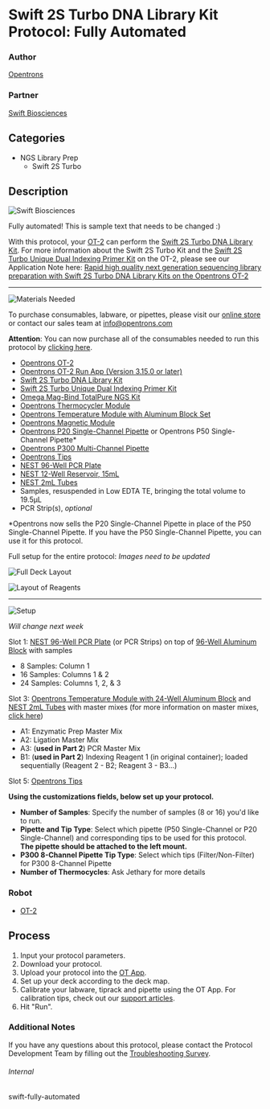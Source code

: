 # Swift 2S Turbo DNA Library Kit Protocol: Fully Automated

### Author
[Opentrons](https://opentrons.com/)

### Partner
[Swift Biosciences](https://swiftbiosci.com/)

## Categories
* NGS Library Prep
	* Swift 2S Turbo


## Description
![Swift Biosciences](https://opentrons-protocol-library-website.s3.amazonaws.com/custom-README-images/swift-2s-protocol/swift_logo.jpg)

Fully automated! This is sample text that needs to be changed :)


With this protocol, your [OT-2](https://shop.opentrons.com/collections/ot-2-robot/products/ot-2) can perform the [Swift 2S Turbo DNA Library Kit](https://swiftbiosci.com/swift-2s-turbo-dna-library-kits/). For more information about the Swift 2S Turbo Kit and the [Swift 2S Turbo Unique Dual Indexing Primer Kit](https://shop.opentrons.com/products/swift-2s-turbo-unique-dual-indexing-primer-kit-96-rxns?_pos=1&_sid=f1fb599e7&_ss=r) on the OT-2, please see our Application Note here: [Rapid high quality next generation sequencing library preparation with Swift 2S Turbo DNA Library Kits on the Opentrons OT-2](https://opentrons-landing-img.s3.amazonaws.com/bundles/swift_automated_ngs_application_note.pdf)


---
![Materials Needed](https://s3.amazonaws.com/opentrons-protocol-library-website/custom-README-images/001-General+Headings/materials.png)

To purchase consumables, labware, or pipettes, please visit our [online store](https://shop.opentrons.com/) or contact our sales team at [info@opentrons.com](mailto:info@opentrons.com)


**Attention**: You can now purchase all of the consumables needed to run this protocol by [clicking here](https://shop.opentrons.com/products/ngs-library-prep-workstation-consumables-refill).

* [Opentrons OT-2](https://shop.opentrons.com/collections/ot-2-robot/products/ot-2)
* [Opentrons OT-2 Run App (Version 3.15.0 or later)](https://opentrons.com/ot-app/)
* [Swift 2S Turbo DNA Library Kit](https://swiftbiosci.com/swift-2s-turbo-dna-library-kits/)
* [Swift 2S Turbo Unique Dual Indexing Primer Kit](https://shop.opentrons.com/products/swift-2s-turbo-unique-dual-indexing-primer-kit-96-rxns?_pos=1&_sid=f1fb599e7&_ss=r)
* [Omega Mag-Bind TotalPure NGS Kit](https://shop.opentrons.com/collections/verified-reagents/products/mag-bind-total-pure-ngs)
* [Opentrons Thermocycler Module](https://shop.opentrons.com/collections/hardware-modules/products/thermocycler-module)
* [Opentrons Temperature Module with Aluminum Block Set](https://shop.opentrons.com/collections/hardware-modules/products/tempdeck)
* [Opentrons Magnetic Module](https://shop.opentrons.com/collections/hardware-modules/products/magdeck)
* [Opentrons P20 Single-Channel Pipette](https://shop.opentrons.com/collections/ot-2-pipettes/products/single-channel-electronic-pipette) or Opentrons P50 Single-Channel Pipette*
* [Opentrons P300 Multi-Channel Pipette](https://shop.opentrons.com/collections/ot-2-robot/products/8-channel-electronic-pipette)
* [Opentrons Tips](https://shop.opentrons.com/collections/opentrons-tips)
* [NEST 96-Well PCR Plate](https://shop.opentrons.com/collections/lab-plates/products/nest-0-1-ml-96-well-pcr-plate-full-skirt)
* [NEST 12-Well Reservoir, 15mL](https://shop.opentrons.com/collections/reservoirs/products/nest-12-well-reservoir-15-ml)
* [NEST 2mL Tubes](https://shop.opentrons.com/collections/tubes/products/nest-2-0-ml-sample-vial)
* Samples, resuspended in Low EDTA TE, bringing the total volume to 19.5µL
* PCR Strip(s), *optional*


\*Opentrons now sells the P20 Single-Channel Pipette in place of the P50 Single-Channel Pipette. If you have the P50 Single-Channel Pipette, you can use it for this protocol.


Full setup for the entire protocol: *Images need to be updated*

![Full Deck Layout](https://s3.amazonaws.com/opentrons-protocol-library-website/custom-README-images/swift-2s-protocol/deck_layout_names.png)

![Layout of Reagents](https://opentrons-protocol-library-website.s3.amazonaws.com/custom-README-images/swift-2s-protocol/labware_layout.jpeg)




---
![Setup](https://s3.amazonaws.com/opentrons-protocol-library-website/custom-README-images/001-General+Headings/Setup.png)


*Will change next week*


Slot 1: [NEST 96-Well PCR Plate](https://shop.opentrons.com/collections/lab-plates/products/nest-0-1-ml-96-well-pcr-plate-full-skirt) (or PCR Strips) on top of [96-Well Aluminum Block](https://shop.opentrons.com/collections/racks-and-adapters/products/aluminum-block-set) with samples
* 8 Samples: Column 1
* 16 Samples: Columns 1 & 2
* 24 Samples: Columns 1, 2, & 3

Slot 3: [Opentrons Temperature Module with 24-Well Aluminum Block](https://shop.opentrons.com/collections/hardware-modules/products/tempdeck) and [NEST 2mL Tubes](https://shop.opentrons.com/collections/tubes/products/nest-2-0-ml-sample-vial) with master mixes (for more information on master mixes, [click here](https://docs.google.com/spreadsheets/d/1_XIL31tTYOFV9ehGmeAc1eorLgv8yxpEu_27qpg3Ei4/edit?usp=sharing))
* A1: Enzymatic Prep Master Mix
* A2: Ligation Master Mix
* A3: (**used in Part 2**) PCR Master Mix
* B1: (**used in Part 2**) Indexing Reagent 1 (in original container); loaded sequentially (Reagent 2 - B2; Reagent 3 - B3...)


Slot 5: [Opentrons Tips](https://shop.opentrons.com/collections/opentrons-tips)




__Using the customizations fields, below set up your protocol.__
* **Number of Samples**: Specify the number of samples (8 or 16) you'd like to run.
* **Pipette and Tip Type**: Select which pipette (P50 Single-Channel or P20 Single-Channel) and corresponding tips to be used for this protocol. **The pipette should be attached to the left mount.**
* **P300 8-Channel Pipette Tip Type**: Select which tips (Filter/Non-Filter) for P300 8-Channel Pipette
* **Number of Thermocycles**: Ask Jethary for more details




### Robot
* [OT-2](https://opentrons.com/ot-2)

## Process

1. Input your protocol parameters.
2. Download your protocol.
3. Upload your protocol into the [OT App](https://opentrons.com/ot-app).
4. Set up your deck according to the deck map.
5. Calibrate your labware, tiprack and pipette using the OT App. For calibration tips, check out our [support articles](https://support.opentrons.com/en/collections/1559720-guide-for-getting-started-with-the-ot-2).
6. Hit "Run".

### Additional Notes
If you have any questions about this protocol, please contact the Protocol Development Team by filling out the [Troubleshooting Survey](https://protocol-troubleshooting.paperform.co/).

###### Internal
swift-fully-automated
